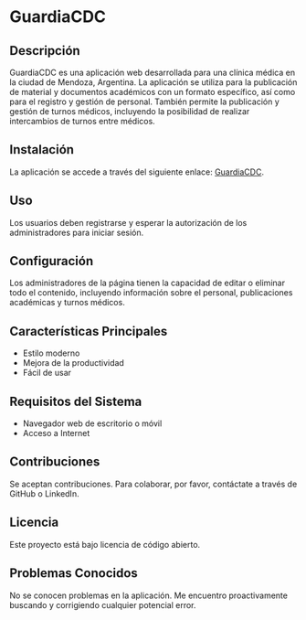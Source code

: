 # GuardiaCDC

## Descripción

GuardiaCDC es una aplicación web desarrollada para una clínica médica en la ciudad de Mendoza, Argentina. La aplicación se utiliza para la publicación de material y documentos académicos con un formato específico, así como para el registro y gestión de personal. También permite la publicación y gestión de turnos médicos, incluyendo la posibilidad de realizar intercambios de turnos entre médicos.

## Instalación

La aplicación se accede a través del siguiente enlace: [GuardiaCDC](https://guardiacdc.zeabur.app).

## Uso

Los usuarios deben registrarse y esperar la autorización de los administradores para iniciar sesión.

## Configuración

Los administradores de la página tienen la capacidad de editar o eliminar todo el contenido, incluyendo información sobre el personal, publicaciones académicas y turnos médicos.

## Características Principales

- Estilo moderno
- Mejora de la productividad
- Fácil de usar

## Requisitos del Sistema

- Navegador web de escritorio o móvil
- Acceso a Internet

## Contribuciones

Se aceptan contribuciones. Para colaborar, por favor, contáctate a través de GitHub o LinkedIn.

## Licencia

Este proyecto está bajo licencia de código abierto.

## Problemas Conocidos

No se conocen problemas en la aplicación. Me encuentro proactivamente buscando y corrigiendo cualquier potencial error.